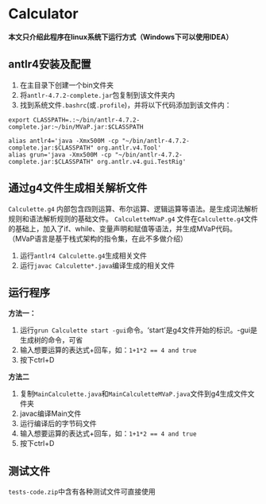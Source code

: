 # Calculator
__本文只介绍此程序在linux系统下运行方式（Windows下可以使用IDEA）__

## antlr4安装及配置
1. 在主目录下创建一个bin文件夹
2. 将`antlr-4.7.2-complete.jar`包复制到该文件夹内
3. 找到系统文件`.bashrc`(或`.profile`)，并将以下代码添加到该文件内：
```
export CLASSPATH=.:~/bin/antlr-4.7.2-complete.jar:~/bin/MVaP.jar:$CLASSPATH

alias antlr4='java -Xmx500M -cp "~/bin/antlr-4.7.2-complete.jar:$CLASSPATH" org.antlr.v4.Tool'
alias grun='java -Xmx500M -cp "~/bin/antlr-4.7.2-complete.jar:$CLASSPATH" org.antlr.v4.gui.TestRig'
```

## 通过g4文件生成相关解析文件
`Calculette.g4` 内部包含四则运算、布尔运算、逻辑运算等语法。是生成词法解析规则和语法解析规则的基础文件。
`CalculetteMVaP.g4` 文件在`Calculette.g4`文件的基础上，加入了if、while、变量声明和赋值等语法，并生成MVaP代码。（MVaP语言是基于栈式架构的指令集，在此不多做介绍）

1. 运行```antlr4 Calculette.g4```生成相关文件
2. 运行```javac Calculette*.java```编译生成的相关文件

## 运行程序
__方法一：__ 
1. 运行`grun Calculette start -gui`命令。‘start’是g4文件开始的标识。-gui是生成树的命令，可省
2. 输入想要运算的表达式+回车，如：`1+1*2 == 4 and true`
3. 按下ctrl+D

__方法二__
1. 复制`MainCalculette.java`和`MainCalculetteMVaP.java`文件到g4生成文件文件夹
2. javac编译Main文件
3. 运行编译后的字节码文件
4. 输入想要运算的表达式+回车，如：`1+1*2 == 4 and true`
5. 按下ctrl+D

## 测试文件
`tests-code.zip`中含有各种测试文件可直接使用
